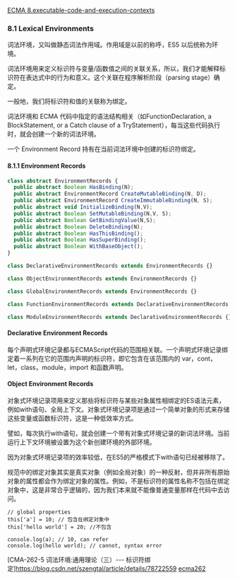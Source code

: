 [ECMA 8.executable-code-and-execution-contexts](https://www.ecma-international.org/ecma-262/6.0/#sec-executable-code-and-execution-contexts)


### 8.1 Lexical Environments
词法环境，又叫做静态词法作用域。作用域是以前的称呼，ES5 以后统称为环境。

词法环境用来定义标识符与变量/函数值之间的关联关系，所以，我们才能解释标识符在表达式中的行为和意义。这个关联在程序解析阶段（parsing stage）确定。

一般地，我们将标识符和值的关联称为绑定。

词法环境和 ECMA 代码中指定的语法结构相关（如FunctionDeclaration, a BlockStatement, or a Catch clause of a TryStatement），每当这些代码执行时，就会创建一个新的词法环境。

一个 Environment Record 持有在当前词法环境中创建的标识符绑定。

#### 8.1.1 Environment Records
````ts
class abstract EnvironmentRecords {
  public abstract Boolean HasBinding(N);
  public abstract EnvironmentRecord CreateMutableBinding(N, D);
  public abstract EnvironmentRecord CreateImmutableBinding(N, S);
  public abstract void InitializeBinding(N,V);
  public abstract Boolean SetMutableBinding(N,V, S);
  public abstract Boolean GetBindingValue(N,S);
  public abstract Boolean DeleteBinding(N);
  public abstract Boolean HasThisBinding();
  public abstract Boolean HasSuperBinding();
  public abstract Boolean WithBaseObject();
}

class DeclarativeEnvironmentRecords extends EnvironmentRecords {}

class ObjectEnvironmentRecords extends EnvironmentRecords {}

class GlobalEnvironmentRecords extends EnvironmentRecords {}

class FunctionEnvironmentRecords extends DeclarativeEnvironmentRecords {}

class ModuleEnvironmentRecords extends DeclarativeEnvironmentRecords {}

````
#### Declarative Environment Records
每个声明式环境记录都与ECMAScript代码的范围相关联。一个声明式环境记录绑定着一系列在它的范围内声明的标识符，即它包含在该范围内的 var，cont，let，class，module，import 和函数声明。


#### Object Environment Records
对象式环境记录项用来定义那些将标识符与某些对象属性相绑定的ES语法元素，例如with语句、全局上下文。对象式环境记录项是通过一个简单对象的形式来存储这些变量或函数标识符，这是一种低效率方式。

譬如，每次执行with语句，就会创建一个带有对象式环境记录的新词法环境。当前运行上下文环境被设置为这个新创建环境的外部环境。

因为对象式环境记录项的效率较低，在ES5的严格模式下with语句已经被移除了。

规范中的绑定对象其实是真实对象（例如全局对象）的一种反射，但并非所有原始对象的属性都会作为绑定对象的属性。例如，不是标识符的属性名称不包括在绑定对象中，这是非常合乎逻辑的，因为我们本来就不能像普通变量那样在代码中去访问。
````
// global properties
this['a'] = 10; // 包含在绑定对象中
this['hello world'] = 20; //不包含
 
console.log(a); // 10, can refer
console.log(hello world); // cannot, syntax error
````


[CMA-262-5 词法环境:通用理论（三）--- 标识符绑定]https://blog.csdn.net/szengtal/article/details/78722559
[ecma262](https://tc39.es/ecma262/)
